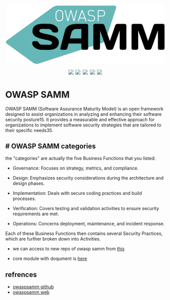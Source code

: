 <h1 align="center">
  <br>
  <img src="/img/logo.png" alt="" width="500px;">
  <br>
  <img src="https://img.shields.io/badge/PRs-welcome-blue">
  <img src="https://img.shields.io/github/last-commit/kh4sh3i/OWASP-SAMM">
  <img src="https://img.shields.io/github/commit-activity/m/kh4sh3i/OWASP-SAMM">
  <a href="https://x.com/intent/follow?screen_name=kh4sh3i_"><img src="https://img.shields.io/twitter/follow/kh4sh3i_?style=flat&logo=x"></a>
  <a href="https://github.com/kh4sh3i"><img src="https://img.shields.io/github/stars/kh4sh3i?style=flat&logo=github"></a>
</h1>


# OWASP SAMM
OWASP SAMM (Software Assurance Maturity Model) is an open framework designed to assist organizations in analyzing and enhancing their software security posture15. It provides a measurable and effective approach for organizations to implement software security strategies that are tailored to their specific needs35.


## # OWASP SAMM categories
the "categories" are actually the five Business Functions that you listed:

* Governance: Focuses on strategy, metrics, and compliance.

* Design: Emphasizes security considerations during the architecture and design phases.

* Implementation: Deals with secure coding practices and build processes.

* Verification: Covers testing and validation activities to ensure security requirements are met.

* Operations: Concerns deployment, maintenance, and incident response.

Each of these Business Functions then contains several Security Practices, which are further broken down into Activities.





* we can access to new repo of owasp samm from [this](https://github.com/owaspsamm)

* core module with doqument is [here](https://github.com/owaspsamm/core)

## refrences 
* [owaspsamm github](https://github.com/owaspsamm)
* [owaspsamm web](https://owaspsamm.org/)